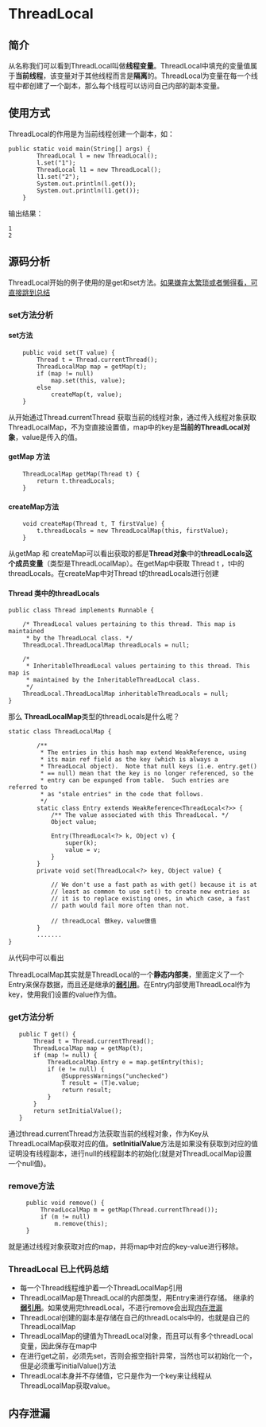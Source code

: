 # **ThreadLocal**

## 简介

从名称我们可以看到ThreadLocal叫做**线程变量**。ThreadLocal中填充的变量值属于**当前线程**，该变量对于其他线程而言是**隔离**的。ThreadLocal为变量在每一个线程中都创建了一个副本，那么每个线程可以访问自己内部的副本变量。

## 使用方式

ThreadLocal的作用是为当前线程创建一个副本，如：

```
public static void main(String[] args) {
        ThreadLocal l = new ThreadLocal();
        l.set("1");
        ThreadLocal l1 = new ThreadLocal();
        l1.set("2");
        System.out.println(l.get());
        System.out.println(l1.get());
    }
```

输出结果： 

```
1
2
```

## 源码分析

ThreadLocal开始的例子使用的是get和set方法。[如果嫌弃太繁琐或者懒得看，可直接跳到总结](#2)

### set方法分析

#### set方法

```
    public void set(T value) {
        Thread t = Thread.currentThread();
        ThreadLocalMap map = getMap(t);
        if (map != null)
            map.set(this, value);
        else
            createMap(t, value);
    }
```

从开始通过Thread.currentThread 获取当前的线程对象，通过传入线程对象获取ThreadLocalMap，不为空直接设置值，map中的key是**当前的ThreadLocal对象**，value是传入的值。

#### getMap 方法

```
    ThreadLocalMap getMap(Thread t) {
        return t.threadLocals;
    }
```

#### createMap方法

```
    void createMap(Thread t, T firstValue) {
        t.threadLocals = new ThreadLocalMap(this, firstValue);
    }
```

从getMap 和 createMap可以看出获取的都是**Thread对象**中的**threadLocals这个成员变量**（类型是ThreadLocalMap）。在getMap中获取 Thread t ，t中的threadLocals。在createMap中对Thread t的threadLocals进行创建

#### Thread 类中的threadLocals

```
public class Thread implements Runnable {

    /* ThreadLocal values pertaining to this thread. This map is maintained
     * by the ThreadLocal class. */
    ThreadLocal.ThreadLocalMap threadLocals = null;

    /*
     * InheritableThreadLocal values pertaining to this thread. This map is
     * maintained by the InheritableThreadLocal class.
     */
    ThreadLocal.ThreadLocalMap inheritableThreadLocals = null;
}

```

那么 **ThreadLocalMap**类型的threadLocals是什么呢？

```
static class ThreadLocalMap {

        /**
         * The entries in this hash map extend WeakReference, using
         * its main ref field as the key (which is always a
         * ThreadLocal object).  Note that null keys (i.e. entry.get()
         * == null) mean that the key is no longer referenced, so the
         * entry can be expunged from table.  Such entries are referred to
         * as "stale entries" in the code that follows.
         */
        static class Entry extends WeakReference<ThreadLocal<?>> {
            /** The value associated with this ThreadLocal. */
            Object value;

            Entry(ThreadLocal<?> k, Object v) {
                super(k);
                value = v;
            }
        }
        private void set(ThreadLocal<?> key, Object value) {

            // We don't use a fast path as with get() because it is at
            // least as common to use set() to create new entries as
            // it is to replace existing ones, in which case, a fast
            // path would fail more often than not.

            // threadLocal 做key，value做值
        }
        .......
}
```

从代码中可以看出

ThreadLocalMap其实就是ThreadLocal的一个**静态内部类**，里面定义了一个Entry来保存数据，而且还是继承的[**弱引用**]()。在Entry内部使用ThreadLocal作为key，使用我们设置的value作为值。

### get方法分析

 ```
    public T get() {
        Thread t = Thread.currentThread();
        ThreadLocalMap map = getMap(t);
        if (map != null) {
            ThreadLocalMap.Entry e = map.getEntry(this);
            if (e != null) {
                @SuppressWarnings("unchecked")
                T result = (T)e.value;
                return result;
            }
        }
        return setInitialValue();
    }
 ```

通过thread.currentThread方法获取当前的线程对象，作为Key从ThreadLocalMap获取对应的值。**setInitialValue**方法是如果没有获取到对应的值证明没有线程副本，进行null的线程副本的初始化(就是对ThreadLocalMap设置一个null值)。

### **remove方法**

```
     public void remove() {
         ThreadLocalMap m = getMap(Thread.currentThread());
         if (m != null)
             m.remove(this);
     }
```

就是通过线程对象获取对应的map，并将map中对应的key-value进行移除。

### <span id="2">ThreadLocal 已上代码总结</span>

* 每一个Thread线程维护着一个ThreadLocalMap引用
* ThreadLocalMap是ThreadLocal的内部类型，用Entry来进行存储。 继承的[**弱引用**]()。如果使用完threadLocal，不进行remove会出现[内存泄漏](#3)
* ThreadLocal创建的副本是存储在自己的threadLocals中的，也就是自己的ThreadLocalMap
* ThreadLocalMap的键值为ThreadLocal对象，而且可以有多个threadLocal变量，因此保存在map中
* 在进行get之前，必须先set，否则会报空指针异常，当然也可以初始化一个，但是必须重写initialValue()方法
* ThreadLocal本身并不存储值，它只是作为一个key来让线程从ThreadLocalMap获取value。

## <span id="3">内存泄漏</span>

